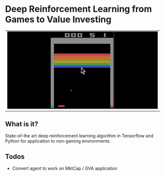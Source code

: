 # Deep Reinforcement Learning from Games to Value Investing

<table>
  <tr>
    <td align="center"><img src="/assets/dqn_BreakoutDeterministic-v3_170514 79_Play_wide.gif?raw=true"></td>
  </tr>
</table>

## What is it?
State-of-the art deep reinforcement learning algorithm in Tensorflow and Python for application to non-gaming environments.

## Todos
- Convert agent to work on MktCap / GVA application